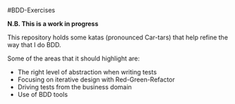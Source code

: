 #BDD-Exercises

**N.B. This is a work in progress**

This repository holds some katas (pronounced Car-tars) that help refine the way that I do BDD.

Some of the areas that it should highlight are:


- The right level of abstraction when writing tests
- Focusing on iterative design with Red-Green-Refactor
- Driving tests from the business domain
- Use of BDD tools

